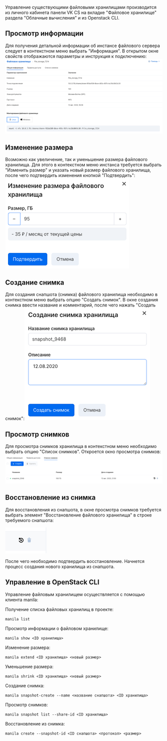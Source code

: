 Управление существующими файловыми хранилищами производится из личного кабинета панели VK CS на вкладке "Файловое хранилище" раздела "Облачные вычисления" и из Openstack CLI.

Просмотр информации
-------------------

Для получения детальной информации об инстансе файлового сервера следует в контекстном меню выбрать "Информация". В открытом окне свойств отображаются параметры и инструкция к подключению:![](./assets/1597345180497-snimok-ekrana-2020-08-13-v-21.59.04.png)

Изменение размера
-----------------

Возможно как увеличение, так и уменьшение размера файлового хранилища. Для этого в контекстном меню инстанса требуется выбрать "Изменить размер" и указать новый размер файлового хранилища, после чего подтвердить изменения кнопкой "Подтвердить":![](./assets/1597343966724-snimok-ekrana-2020-08-13-v-21.38.06.png)

Создание снимка
---------------

Для создания снапшота (снимка) файлового хранилища необходимо в контекстном меню выбрать опцию "Создать снимок". В окне создания снимка ввести название и комментарий, после чего нажать "Создать снимок":![](./assets/1597344221395-snimok-ekrana-2020-08-13-v-21.40.12.png)

Просмотр снимков
----------------

Для просмотра снимков хранилища в контекстном меню необходимо выбрать опцию "Список снимков". Откроется окно просмотра снимков:![](./assets/1597344709554-snimok-ekrana-2020-08-13-v-21.51.40.png)

Восстановление из снимка
------------------------

Для восстановления из снапшота, в окне просмотра снимков требуется выбрать элемент "Восстановление файлового хранилища" в строке требуемого снапшота:

![](./assets/1597348967223-snimok-ekrana-2020-08-13-v-22.53.42.png)

После чего необходимо подтвердить восстановление. Начнется процесс создания нового хранилища из снапшота.

Управление в OpenStack CLI
--------------------------

Управление файловым хранилищем осуществляется с помощью клиента manila:

Получение списка файловых хранилищ в проекте:

```
manila list
```

Просмотр информации о файловом хранилище:

```
manila show <ID хранилища>
```

Изменение размера:

```
manila extend <ID хранилища> <новый размер>
```

Уменьшение размера:

```
manila shrink <ID хранилища> <новый размер>
```

Создание снимка:

```
manila snapshot-create --name <название снапшота> <ID хранилища>
```

Просмотр снимков:

```
manila snapshot list --share-id <ID хранилища>
```

Восстановление из снимка:

```
manila create --snapshot-id <ID снапшота> <протокол> <размер>
```